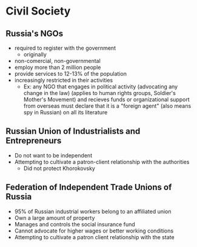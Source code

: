 # Civil Society
## Russia's NGOs
- required to register with the government
	- originally
- non-comercial, non-governmental
- employ more than 2 million people
- provide services to 12-13% of the population
- increasingly restricted in their activities
	- Ex: any NGO that engages in political activity (advocating any change in the law) (applies to human rights groups, Soldier's Mother's Movement) and recieves funds or organizational support from overseas must declare that it is a "foreign agent" (also means spy in Russian) on all its literature

## Russian Union of Industrialists and Entrepreneurs
- Do not want to be independent
- Attempting to cultivate a patron-client relationship with the authorities
	- Did not protect Khorokovsky

## Federation of Independent Trade Unions of Russia
- 95% of Russian industrial workers belong to an affiliated union
- Own a large amount of property
- Manages and controls the social insurance fund
- Cannot advocate for higher wages or better working conditions
- Attempting to cultivate a patron client relationship with the state
